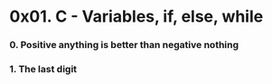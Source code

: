 # 0x01. C - Variables, if, else, while

### 0. Positive anything is better than negative nothing

### 1. The last digit
